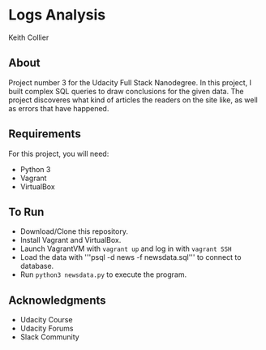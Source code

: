 # Logs Analysis
Keith Collier
## About
Project number 3 for the Udacity Full Stack Nanodegree. In this project, I built complex SQL queries to draw conclusions for the given data. The project discoveres what kind of articles the readers on the site like, as well as errors that have happened.
## Requirements
For this project, you will need:
* Python 3
* Vagrant
* VirtualBox
## To Run
* Download/Clone this repository.
* Install Vagrant and VirtualBox.
* Launch VagrantVM with ```vagrant up``` and log in with ```vagrant SSH```
* Load the data with '''psql -d news -f newsdata.sql''' to connect to database.
* Run ```python3 newsdata.py``` to execute the program.
## Acknowledgments 
* Udacity Course
* Udacity Forums
* Slack Community
